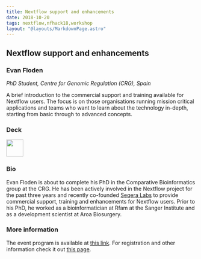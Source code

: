 ```yaml
---
title: Nextflow support and enhancements
date: 2018-10-20
tags: nextflow,nfhack18,workshop
layout: "@layouts/MarkdownPage.astro"
---
```


## Nextflow support and enhancements

### Evan Floden
*PhD Student, Centre for Genomic Regulation (CRG), Spain*

A brief introduction to the commercial support and training available for Nextflow users. The focus is on those organisations running mission critical applications and teams who want to learn about the technology in-depth, starting from basic through to advanced concepts.

### Deck

<a href='/misc/nfhack18/evan.pdf'><img src='/img/deck.png' width='45pt' /></a>


### Bio

Evan Floden is about to complete his PhD in the Comparative Bioinformatics group at the CRG. He has been actively involved in the Nextflow project for the past three years and recently co-founded [Seqera Labs](http://www.seqera.io) to provide commercial support, training and enhancements for Nextflow users. Prior to his PhD, he worked as a bioinformatician at Rfam at the Sanger Institute and as a development scientist at Aroa Biosurgery.


### More information

The event program is available at [this link](https://github.com/nextflow-io/nf-hack18/blob/master/schedule.md). For registration and other information check it out [this page](http://www.crg.eu/en/event/coursescrg-nextflow-reproducible-silico-genomics-0).
